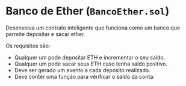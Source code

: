 # Banco de Ether (`BancoEther.sol`)

Desenvolva um contrato inteligente que funciona como um banco que permite depositar e sacar ether.

Os requisitos são:

- Qualquer um pode depositar ETH e incrementar o seu saldo.
- Qualquer um pode sacar seus ETH caso tenha saldo positivo.
- Deve ser gerado um evento a cada depósito realizado.
- Deve conter uma função para verificar o saldo da conta.